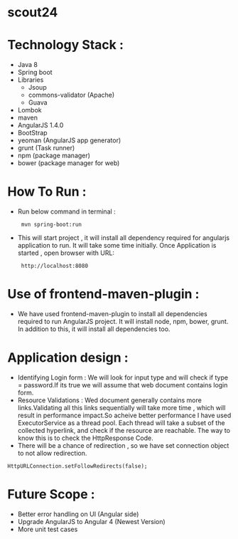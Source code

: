 # scout24

# Technology Stack :
- Java 8
- Spring boot
- Libraries
  - Jsoup
  - commons-validator (Apache)
  - Guava
- Lombok
- maven
- AngularJS 1.4.0
- BootStrap
- yeoman (AngularJS app generator)
- grunt (Task runner)
- npm (package manager)
- bower (package manager for web)

# How To Run :

 - Run below command in terminal :

   ```
    mvn spring-boot:run
   ```
 - This will start project , it will install all dependency required for angularjs application to run. It will
   take some time initially. Once Application is started , open browser with URL:

   ```
    http://localhost:8080
   ```

# Use of frontend-maven-plugin :

 - We have used frontend-maven-plugin to install all dependencies required to run AngularJS project. It will
   install node, npm, bower, grunt. In addition to this, it will install all dependencies too.


# Application design :

 - Identifying Login form : We will look for input type and will check if type = password.If its true we will
   assume that web document contains login form.
 - Resource Validations : Wed document generally contains more links.Validating all this links sequentially will
   take more time , which will result in performance impact.So acheive better performance I have used
   ExecutorService as a thread pool. Each thread will take a subset of the collected hyperlink, and check if the
   resource are reachable. The way to know this is to check the HttpResponse Code.
 - There will be a chance of redirection , so we have set connection object to not allow redirection.

  ```
  HttpURLConnection.setFollowRedirects(false);
  ```

# Future Scope :
 - Better error handling on UI (Angular side)
 - Upgrade AngularJS to Angular 4 (Newest Version)
 - More unit test cases




